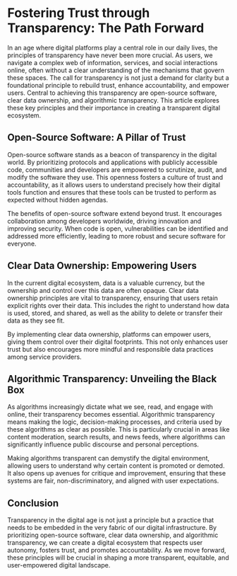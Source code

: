# Fostering Trust through Transparency: The Path Forward

In an age where digital platforms play a central role in our daily lives, the principles of transparency have never been more crucial. As users, we navigate a complex web of information, services, and social interactions online, often without a clear understanding of the mechanisms that govern these spaces. The call for transparency is not just a demand for clarity but a foundational principle to rebuild trust, enhance accountability, and empower users. Central to achieving this transparency are open-source software, clear data ownership, and algorithmic transparency. This article explores these key principles and their importance in creating a transparent digital ecosystem.

## Open-Source Software: A Pillar of Trust

Open-source software stands as a beacon of transparency in the digital world. By prioritizing protocols and applications with publicly accessible code, communities and developers are empowered to scrutinize, audit, and modify the software they use. This openness fosters a culture of trust and accountability, as it allows users to understand precisely how their digital tools function and ensures that these tools can be trusted to perform as expected without hidden agendas.

The benefits of open-source software extend beyond trust. It encourages collaboration among developers worldwide, driving innovation and improving security. When code is open, vulnerabilities can be identified and addressed more efficiently, leading to more robust and secure software for everyone.

## Clear Data Ownership: Empowering Users

In the current digital ecosystem, data is a valuable currency, but the ownership and control over this data are often opaque. Clear data ownership principles are vital to transparency, ensuring that users retain explicit rights over their data. This includes the right to understand how data is used, stored, and shared, as well as the ability to delete or transfer their data as they see fit.

By implementing clear data ownership, platforms can empower users, giving them control over their digital footprints. This not only enhances user trust but also encourages more mindful and responsible data practices among service providers.

## Algorithmic Transparency: Unveiling the Black Box

As algorithms increasingly dictate what we see, read, and engage with online, their transparency becomes essential. Algorithmic transparency means making the logic, decision-making processes, and criteria used by these algorithms as clear as possible. This is particularly crucial in areas like content moderation, search results, and news feeds, where algorithms can significantly influence public discourse and personal perceptions.

Making algorithms transparent can demystify the digital environment, allowing users to understand why certain content is promoted or demoted. It also opens up avenues for critique and improvement, ensuring that these systems are fair, non-discriminatory, and aligned with user expectations.

## Conclusion

Transparency in the digital age is not just a principle but a practice that needs to be embedded in the very fabric of our digital infrastructure. By prioritizing open-source software, clear data ownership, and algorithmic transparency, we can create a digital ecosystem that respects user autonomy, fosters trust, and promotes accountability. As we move forward, these principles will be crucial in shaping a more transparent, equitable, and user-empowered digital landscape.